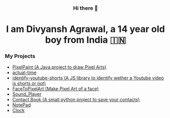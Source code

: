 <h3 align="center"> Hi there 👋</h1>

<h1 align="center" > I am Divyansh Agrawal, a 14 year old boy from India 🇮🇳</h1>

### My Projects
- [PixelPaint (A Java project to draw Pixel Arts)](https://github.com/DivyanshByte/PixelPaint)
- [actual-time](https://github.com/DivyanshByte/actual-time)
- [identify-youtube-shorts (A JS library to identify wether a Youtube video is shorts or not)](https://github.com/DivyanshByte/identify-youtube-shorts)
- [FaceToPixelArt (Make Pixel Art of a face)](https://github.com/DivyanshByte/FaceToPixelArt)
- [Sound_Player](https://github.com/DivyanshByte/Sound_Player)
- [Contact Book (A small python project to save your contacts)](https://github.com/DivyanshByte/Contact_Book)
- [NotePad](https://github.com/DivyanshByte/NotePad)
- [Clock](https://github.com/DivyanshByte/Clock)
